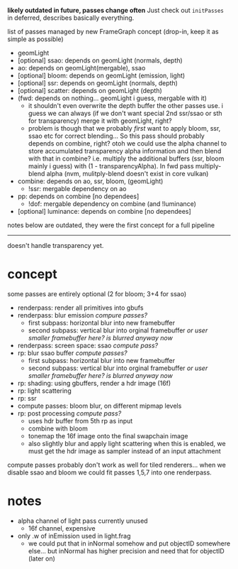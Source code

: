 **likely outdated in future, passes change often**
Just check out `initPasses` in deferred, describes basically everything.

list of passes
managed by new FrameGraph concept (drop-in, keep it as simple as possible)

- geomLight
- [optional] ssao: depends on geomLight (normals, depth)
- ao: depends on geomLight(mergable), ssao
- [optional] bloom: depends on geomLight (emission, light)
- [optional] ssr: depends on geomLight (normals, depth)
- [optional] scatter: depends on geomLight (depth)
- (fwd: depends on nothing... geomLight i guess, mergable with it)
	- it shouldn't even overwrite the depth buffer the other passes use.
	  i guess we can always (if we don't want special 2nd ssr/ssao or sth
	  for transparency) merge it with geomLight, right?
	- problem is though that we probably *first* want to apply bloom,
	  ssr, ssao etc for correct blending... So this pass should probably
	  depends on combine, right?
	  otoh we could use the alpha channel to store accumulated transparency
	  alpha information and then blend with that in combine? i.e.
	  multiply the additional buffers (ssr, bloom mainly i guess)
	  with (1 - transparencyAlpha). In fwd pass multiply-blend alpha
	  (nvm, mulitply-blend doesn't exist in core vulkan)
- combine: depends on ao, ssr, bloom, (geomLight)
	- !ssr: mergable dependency on ao
- pp: depends on combine [no dependees]
	- !dof: mergable dependency on combine (and !luminance)
- [optional] luminance: depends on combine [no dependees]


notes below are outdated, they were the first concept for a full pipeline

---

doesn't handle transparency yet.

# concept
some passes are entirely optional (2 for bloom; 3+4 for ssao)

- renderpass: render all primitives into gbufs
- renderpass: blur emission *compure passes?*
	- first subpass: horizontal blur into new framebuffer
	- second subpass: vertical blur into orginal framebuffer
	  *or user smaller framebuffer here? is blurred anyway now*
- renderpass: screen space: ssao *compute pass?*
- rp: blur ssao buffer *compute passes?*
	- first subpass: horizontal blur into new framebuffer
	- second subpass: vertical blur into orginal framebuffer
	  *or user smaller framebuffer here? is blurred anyway now*
- rp: shading: using gbuffers, render a hdr image (16f)
- rp: light scattering
- rp: ssr
- compute passes: bloom blur, on different mipmap levels
- rp: post processing *compute pass?*
	- uses hdr buffer from 5th rp as input
	- combine with bloom
	- tonemap the 16f image onto the final swapchain image
	- also slightly blur and apply light scattering
	  when this is enabled, we must get the hdr image as sampler instead
	  of an input attachment

compute passes probably don't work as well for tiled renderers...
when we disable ssao and bloom we could fit passes 1,5,7 into one
renderpass.

# notes

- alpha channel of light pass currently unused
	- 16f channel, expensive
- only .w of inEmission used in light.frag
	- we could put that in inNormal somehow and put objectID somewhere else...
	  but inNormal has higher precision and need that for objectID (later on)
